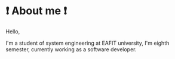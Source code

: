 # :exclamation: About me :exclamation:

Hello,

I'm  a student of system engineering at EAFIT university, I'm eighth semester, currently working as a software developer.